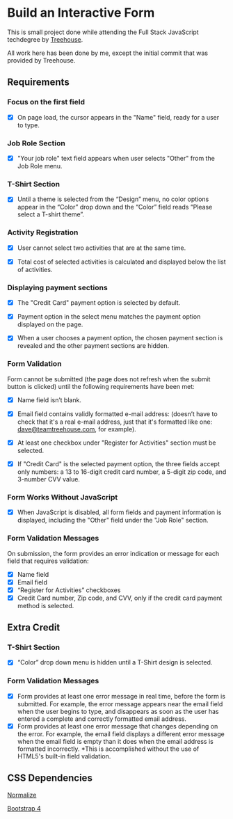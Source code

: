 # Build an Interactive Form

This is small project done while attending the Full Stack JavaScript
techdegree by [Treehouse](www.teamtreehouse.com).

All work here has been done by me, except the initial commit that was provided by Treehouse.

## Requirements
### Focus on the first field
- [X] On page load, the cursor appears in the "Name" field, ready for a user to type.

### Job Role Section
- [X] "Your job role" text field appears when user selects "Other" from the Job Role menu.

### T-Shirt Section
- [X] Until a theme is selected from the “Design” menu, no color options appear in the “Color” drop down and the “Color” field reads “Please select a T-shirt theme”.

### Activity Registration
- [X] User cannot select two activities that are at the same time.

- [X] Total cost of selected activities is calculated and displayed below the list of activities.

### Displaying payment sections
- [X] The "Credit Card" payment option is selected by default.

- [X] Payment option in the select menu matches the payment option displayed on the page.

- [X] When a user chooses a payment option, the chosen payment section is revealed and the other payment sections are hidden.

### Form Validation
Form cannot be submitted (the page does not refresh when the submit button is clicked) until the following requirements have been met: 

- [X] Name field isn’t blank.

- [X] Email field contains validly formatted e-mail address: (doesn’t have to check that it's a real e-mail address, just that it's formatted like one: dave@teamtreehouse.com, for example).

- [X] At least one checkbox under "Register for Activities" section must be selected.

- [X] If "Credit Card" is the selected payment option, the three fields accept only numbers: a 13 to 16-digit credit card number, a 5-digit zip code, and 3-number CVV value. 

### Form Works Without JavaScript
- [X] When JavaScript is disabled, all form fields and payment information is displayed, including the "Other" field under the "Job Role" section.

### Form Validation Messages
On submission, the form provides an error indication or message for each field that requires validation: 
- [X] Name field
- [X] Email field 
- [X] “Register for Activities” checkboxes
- [X] Credit Card number, Zip code, and CVV, only if the credit card payment method is selected.

## Extra Credit

### T-Shirt Section
- [X] “Color” drop down menu is hidden until a T-Shirt design is selected.

### Form Validation Messages
- [X] Form provides at least one error message in real time, before the form is submitted. For example, the error message appears near the email field when the user begins to type, and disappears as soon as the user has entered a complete and correctly formatted email address.
- [X] Form provides at least one error message that changes depending on the error. For example, the email field displays a different error message when the email field is empty than it does when the email address is formatted incorrectly. *This is accomplished without the use of HTML5's built-in field validation.

## CSS Dependencies

[Normalize](github.com/necolas/normalize.css)

[Bootstrap 4](https://getbootstrap.com)
